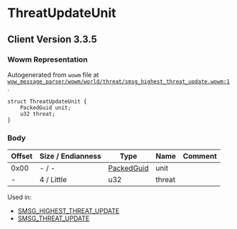 # ThreatUpdateUnit

## Client Version 3.3.5

### Wowm Representation

Autogenerated from `wowm` file at [`wow_message_parser/wowm/world/threat/smsg_highest_threat_update.wowm:1`](https://github.com/gtker/wow_messages/tree/main/wow_message_parser/wowm/world/threat/smsg_highest_threat_update.wowm#L1).
```rust,ignore
struct ThreatUpdateUnit {
    PackedGuid unit;
    u32 threat;
}
```
### Body

| Offset | Size / Endianness | Type | Name | Comment |
| ------ | ----------------- | ---- | ---- | ------- |
| 0x00 | - / - | [PackedGuid](../types/packed-guid.md) | unit |  |
| - | 4 / Little | u32 | threat |  |


Used in:
* [SMSG_HIGHEST_THREAT_UPDATE](smsg_highest_threat_update.md)
* [SMSG_THREAT_UPDATE](smsg_threat_update.md)

